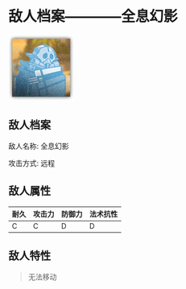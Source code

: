 # 敌人档案————全息幻影

![全息幻影](./eneIcons/全息幻影.png)

## 敌人档案

敌人名称: 全息幻影

攻击方式: 远程

## 敌人属性

| 耐久      | 攻击力  | 防御力 | 法术抗性 |
|---------|------|-----|------|
| C | C | D | D |

## 敌人特性
> 无法移动
